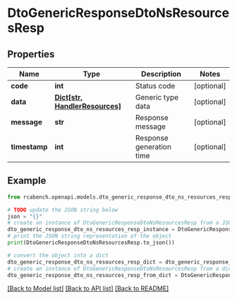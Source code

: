 # DtoGenericResponseDtoNsResourcesResp


## Properties

Name | Type | Description | Notes
------------ | ------------- | ------------- | -------------
**code** | **int** | Status code | [optional] 
**data** | [**Dict[str, HandlerResources]**](HandlerResources.md) | Generic type data | [optional] 
**message** | **str** | Response message | [optional] 
**timestamp** | **int** | Response generation time | [optional] 

## Example

```python
from rcabench.openapi.models.dto_generic_response_dto_ns_resources_resp import DtoGenericResponseDtoNsResourcesResp

# TODO update the JSON string below
json = "{}"
# create an instance of DtoGenericResponseDtoNsResourcesResp from a JSON string
dto_generic_response_dto_ns_resources_resp_instance = DtoGenericResponseDtoNsResourcesResp.from_json(json)
# print the JSON string representation of the object
print(DtoGenericResponseDtoNsResourcesResp.to_json())

# convert the object into a dict
dto_generic_response_dto_ns_resources_resp_dict = dto_generic_response_dto_ns_resources_resp_instance.to_dict()
# create an instance of DtoGenericResponseDtoNsResourcesResp from a dict
dto_generic_response_dto_ns_resources_resp_from_dict = DtoGenericResponseDtoNsResourcesResp.from_dict(dto_generic_response_dto_ns_resources_resp_dict)
```
[[Back to Model list]](../README.md#documentation-for-models) [[Back to API list]](../README.md#documentation-for-api-endpoints) [[Back to README]](../README.md)



